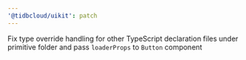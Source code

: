 ```yaml
---
'@tidbcloud/uikit': patch
---
```


Fix type override handling for other TypeScript declaration files under primitive folder and pass `loaderProps` to `Button` component
